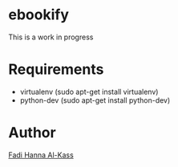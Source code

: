 # ebookify
This is a work in progress

# Requirements
* virtualenv (sudo apt-get install virtualenv)
* python-dev (sudo apt-get install python-dev)

# Author
[Fadi Hanna Al-Kass](http://github.com/alkass)
